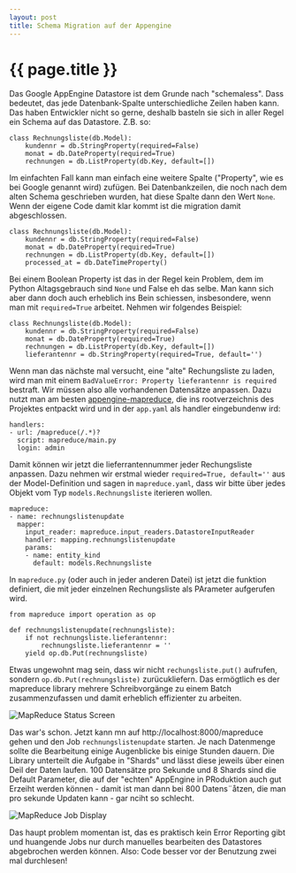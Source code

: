 ```yaml
---
layout: post
title: Schema Migration auf der Appengine
---
```


{{ page.title }}
================

Das Google AppEngine Datastore ist dem Grunde nach "schemaless". Dass bedeutet, das jede Datenbank-Spalte
unterschiedliche Zeilen haben kann. Das haben Entwickler nicht so gerne, deshalb basteln sie sich in aller
Regel ein Schema auf das Datastore. Z.B. so:

    class Rechnungsliste(db.Model):
        kundennr = db.StringProperty(required=False)
        monat = db.DateProperty(required=True)
        rechnungen = db.ListProperty(db.Key, default=[])

Im einfachten Fall kann man einfach eine weitere Spalte ("Property", wie es bei Google genannt wird) zufügen.
Bei Datenbankzeilen, die noch nach dem alten Schema geschrieben wurden, hat diese Spalte dann den Wert
`None`. Wenn der eigene Code damit klar kommt ist die migration damit abgeschlossen.

    class Rechnungsliste(db.Model):
        kundennr = db.StringProperty(required=False)
        monat = db.DateProperty(required=True)
        rechnungen = db.ListProperty(db.Key, default=[])
        processed_at = db.DateTimeProperty()

Bei einem Boolean Property ist das in der Regel kein Problem, dem im Python Altagsgebrauch sind `None` und
False eh das selbe. Man kann sich aber dann doch auch erheblich ins Bein schiessen, insbesondere, wenn man
mit `required=True` arbeitet. Nehmen wir folgendes Beispiel:

    class Rechnungsliste(db.Model):
        kundennr = db.StringProperty(required=False)
        monat = db.DateProperty(required=True)
        rechnungen = db.ListProperty(db.Key, default=[])
        lieferantennr = db.StringProperty(required=True, default='')

Wenn man das nächste mal versucht, eine "alte" Rechungsliste zu laden, wird man mit einem `BadValueError:
Property lieferantennr is required` bestraft. Wir müssen also alle vorhandenen Datensätze anpassen. Dazu
nutzt man am besten [appengine-mapreduce](http://code.google.com/p/appengine-mapreduce/), die ins
rootverzeichnis des Projektes entpackt wird und in der `app.yaml` als handler eingebundenw ird:

    handlers:
    - url: /mapreduce(/.*)?
      script: mapreduce/main.py
      login: admin

Damit können wir jetzt die lieferrantennummer jeder Rechungsliste anpassen. Dazu nehmen wir erstmal wieder
`required=True, default=''` aus der Model-Definition und sagen in `mapreduce.yaml`, dass wir bitte über jedes
Objekt vom Typ `models.Rechnungsliste` iterieren wollen.

    mapreduce:
    - name: rechnungslistenupdate
      mapper:
        input_reader: mapreduce.input_readers.DatastoreInputReader
        handler: mapping.rechnungslistenupdate
        params:
        - name: entity_kind
          default: models.Rechnungsliste

In `mapreduce.py` (oder auch in jeder anderen Datei) ist jetzt die funktion definiert, die mit jeder
einzelnen Rechungsliste als PArameter aufgerufen wird.

    from mapreduce import operation as op
    
    def rechnungslistenupdate(rechnungsliste):
        if not rechnungsliste.lieferantennr:
            rechnungsliste.lieferantennr = ''
        yield op.db.Put(rechnungsliste)

Etwas ungewohnt mag sein, dass wir nicht `rechungsliste.put()` aufrufen, sondern `op.db.Put(rechnungsliste)`
zurücukliefern. Das ermögtlich es der mapreduce library mehrere Schreibvorgänge zu einem Batch
zusammenzufassen und damit erheblich effizienter zu arbeiten.

![MapReduce Status Screen](http://static.23.nu/md/Pictures/ZZ56D86E42.png)

Das war's schon. Jetzt kann mn auf http://localhost:8000/mapreduce gehen und den Job `rechnungslistenupdate` starten. Je nach Datenmenge sollte die Bearbeitung einige Augenblicke bis einige Stunden dauern. Die Library unterteilt die Aufgabe in "Shards" und lässt diese jeweils über einen Deil der Daten laufen. 100 Datensätze pro Sekunde und 8 Shards sind die Default Parameter, die auf der "echten" AppEngine in PRoduktion auch gut Erzeiht werden können - damit ist man dann bei 800 Datens¨åtzen, die man pro sekunde Updaten kann - gar nciht so schlecht.

![MapReduce Job Display](http://static.23.nu/md/Pictures/ZZ13EFCF04.png)

Das haupt problem momentan ist, das es praktisch kein Error Reporting gibt und huangende Jobs nur durch manuelles bearbeiten des Datastores abgebrochen werden können. Also: Code besser vor der Benutzung zwei mal durchlesen!